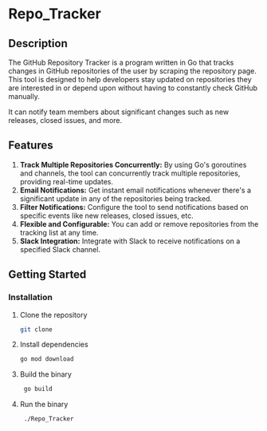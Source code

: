 # Repo_Tracker

## Description

The GitHub Repository Tracker is a program written in Go that tracks changes in GitHub repositories of the user by scraping the repository page. This tool is designed to help developers stay updated on repositories they are interested in or depend upon without having to constantly check GitHub manually.

It can notify team members about significant changes such as new releases, closed issues, and more.

## Features

1. **Track Multiple Repositories Concurrently:** By using Go's goroutines and channels, the tool can concurrently track multiple repositories, providing real-time updates.
2. **Email Notifications:** Get instant email notifications whenever there's a significant update in any of the repositories being tracked.
3. **Filter Notifications:** Configure the tool to send notifications based on specific events like new releases, closed issues, etc.
4. **Flexible and Configurable:** You can add or remove repositories from the tracking list at any time.
5. **Slack Integration:** Integrate with Slack to receive notifications on a specified Slack channel.

## Getting Started

### Installation

1. Clone the repository

   ```sh
   git clone
    ```
2. Install dependencies

   ```sh
   go mod download
   ```
3. Build the binary

   ```sh
    go build
    ```
4. Run the binary

   ```sh
    ./Repo_Tracker
    ```



